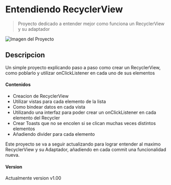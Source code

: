# Entendiendo RecyclerView

> Proyecto dedicado a entender mejor como funciona un RecyclerView y su adaptador


![Imagen del Proyecto](https://i.imgur.com/9o8r3wX.jpg)

## Descripcion

Un simple proyecto explicando paso a paso como crear un RecyclerView, como poblarlo y utilizar onClickListener en cada uno de sus elementos

#### Contenidos

- Creacion de RecyclerView
- Utilizar vistas para cada elemento de la lista
- Como bindear datos en cada vista
- Utilizando una interfaz para poder crear un onClickListener en cada elemento del Recycler
- Crear Toasts que no se encolen si se clican muchas veces distintos elementos
- Añadiendo divider para cada elemento

Este proyecto se va a seguir actualizando para lograr entender al maximo RecyclerView y su Adaptador, añadiendo en cada commit una funcionalidad nueva.

#### Version

Actualmente version v1.00
